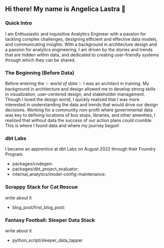 ## Hi there! My name is Angelica Lastra 👋 

### Quick Intro
I am Enthusiastic and inquisitive Analytics Engineer with a passion for tackling complex challenges, designing efficient and effective data models, and communicating insights. With a background in architecture design and a passion for analytics engineering, I am driven by the stories and trends that are hidden within data, and dedicated to creating user-friendly systems through which they can be shared.

### The Beginning (Before Data)
Before entering the ✨ _world of data_ ✨ I was an architect in training. My background in architecture and design allowed me to develop strong skills in visualization, user-centered design, and stakeholder management. Though I loved the design world, I quickly realized that I was more interested in understanding the data and trends that would drive our design decisions. Working for a community non-profit where governmental data was key to defining locations of bus stops, libraries, and other amenities, I realized that without data the success of our action plans could crumble. This is where I found data and where my journey begun!

### dbt Labs
I became an apprentice at dbt Labs on August 2022 through their Foundry Program.

- packages/codegen:
- packages/dbt_project_evaluator:
- internal_analytics/model-config-maintenance:

### Scrappy Stack for Cat Rescue
write about it

- blog_post/first_blog_post:

### Fantasy Football: Sleeper Data Stack
write about it

- python_script/sleeper_data_tapper


<!--
**AngelicaLastra/AngelicaLastra** is a ✨ _special_ ✨ repository because its `README.md` (this file) appears on your GitHub profile.

Here are some ideas to get you started:

- 🔭 I’m currently working on ...
- 🌱 I’m currently learning ...
- 👯 I’m looking to collaborate on ...
- 🤔 I’m looking for help with ...
- 💬 Ask me about ...
- 📫 How to reach me: ...
- 😄 Pronouns: ...
- ⚡ Fun fact: ...
-->
